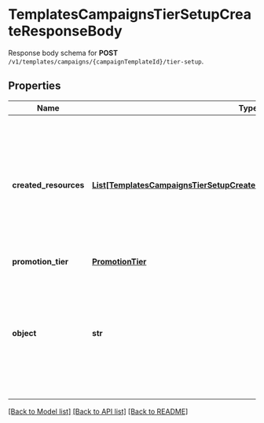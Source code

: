 # TemplatesCampaignsTierSetupCreateResponseBody

Response body schema for **POST** `/v1/templates/campaigns/{campaignTemplateId}/tier-setup`.

## Properties

Name | Type | Description | Notes
------------ | ------------- | ------------- | -------------
**created_resources** | [**List[TemplatesCampaignsTierSetupCreateResponseBodyCreatedResourcesItem]**](TemplatesCampaignsTierSetupCreateResponseBodyCreatedResourcesItem.md) | Contains a list of resources that have been added to the project when the promotion tier has been created out of the template. | [optional] 
**promotion_tier** | [**PromotionTier**](PromotionTier.md) |  | [optional] 
**object** | **str** | The type of the object represented by JSON. This object stores information about the campaign created out of the campaign template. | [optional] [default to 'promotion_tier_setup']

[[Back to Model list]](../README.md#documentation-for-models) [[Back to API list]](../README.md#documentation-for-api-endpoints) [[Back to README]](../README.md)


